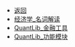 * [返回](../README.md)
* [经济学_名词解读](./economics_term.md)
* [QuantLib_金融工具](QuantLib_01.md)
* [QuantLib_功能模块](QuantLib_02.md)